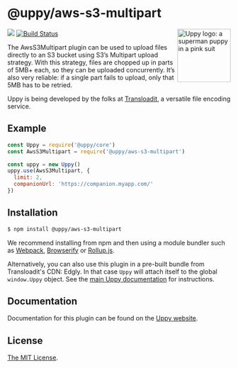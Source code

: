 # @uppy/aws-s3-multipart

<img src="https://uppy.io/images/logos/uppy-dog-head-arrow.svg" width="120" alt="Uppy logo: a superman puppy in a pink suit" align="right">

<a href="https://www.npmjs.com/package/@uppy/aws-s3-multipart"><img src="https://img.shields.io/npm/v/@uppy/aws-s3-multipart.svg?style=flat-square"></a>
<a href="https://travis-ci.org/transloadit/uppy"><img src="https://img.shields.io/travis/transloadit/uppy/master.svg?style=flat-square" alt="Build Status"></a>

The AwsS3Multipart plugin can be used to upload files directly to an S3 bucket using S3’s Multipart upload strategy. With this strategy, files are chopped up in parts of 5MB+ each, so they can be uploaded concurrently. It’s also very reliable: if a single part fails to upload, only that 5MB has to be retried.

Uppy is being developed by the folks at [Transloadit](https://transloadit.com), a versatile file encoding service.

## Example

```js
const Uppy = require('@uppy/core')
const AwsS3Multipart = require('@uppy/aws-s3-multipart')

const uppy = new Uppy()
uppy.use(AwsS3Multipart, {
  limit: 2,
  companionUrl: 'https://companion.myapp.com/'
})
```

## Installation

```bash
$ npm install @uppy/aws-s3-multipart 
```

We recommend installing from npm and then using a module bundler such as [Webpack](https://webpack.js.org/), [Browserify](http://browserify.org/) or [Rollup.js](http://rollupjs.org/).

Alternatively, you can also use this plugin in a pre-built bundle from Transloadit's CDN: Edgly. In that case `Uppy` will attach itself to the global `window.Uppy` object. See the [main Uppy documentation](https://uppy.io/docs/#Installation) for instructions.

## Documentation

Documentation for this plugin can be found on the [Uppy website](https://uppy.io/docs/aws-s3-multipart).

## License

[The MIT License](./LICENSE).
